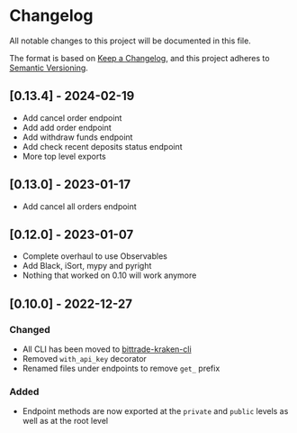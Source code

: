 # Changelog

All notable changes to this project will be documented in this file.

The format is based on [Keep a Changelog](https://keepachangelog.com/en/1.0.0/),
and this project adheres to [Semantic Versioning](https://semver.org/spec/v2.0.0.html).

## [0.13.4] - 2024-02-19

- Add cancel order endpoint
- Add add order endpoint
- Add withdraw funds endpoint
- Add check recent deposits status endpoint
- More top level exports

## [0.13.0] - 2023-01-17

- Add cancel all orders endpoint

## [0.12.0] - 2023-01-07

- Complete overhaul to use Observables
- Add Black, iSort, mypy and pyright
- Nothing that worked on 0.10 will work anymore

## [0.10.0] - 2022-12-27

### Changed

- All CLI has been moved to [bittrade-kraken-cli](https://github.com/TechSpaceAsia/bittrade-kraken-cli)
- Removed `with_api_key` decorator
- Renamed files under endpoints to remove `get_` prefix

### Added

- Endpoint methods are now exported at the `private` and `public` levels as well as at the root level